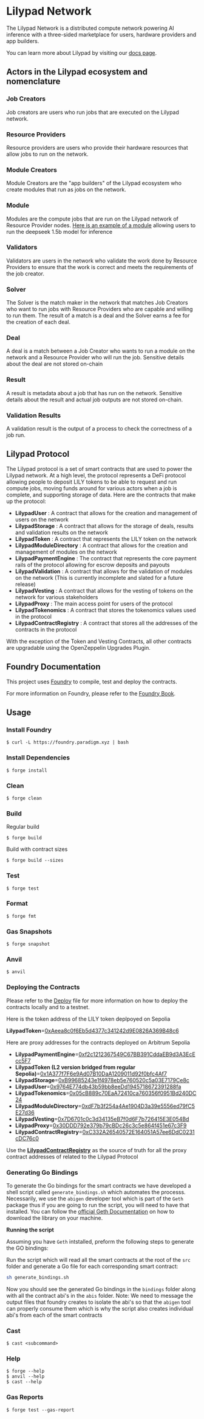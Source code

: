 # Lilypad Network

The Lilypad Network is a distributed compute network powering AI inference with a three-sided marketplace for users, hardware providers and app builders.

You can learn more about Lilypad by visiting our [docs page](https://docs.lilypad.tech).

## Actors in the Lilypad ecosystem and nomenclature

### Job Creators

Job creators are users who run jobs that are executed on the Lilypad network.

### Resource Providers

Resource providers are users who provide their hardware resources that allow jobs to run on the network.

### Module Creators

Module Creators are the "app builders" of the Lilypad ecosystem who create modules that run as jobs on the network.

### Module
Modules are the compute jobs that are run on the Lilypad network of Resource Provider nodes.  [Here is an example of a module](https://github.com/narbs91/lilypad-ollama-deepseek-r1-1-5b) allowing users to run the deepseek 1.5b model for inference

### Validators

Validators are users in the network who validate the work done by Resource Providers to ensure that the work is correct and meets the requirements of the job creator.

### Solver

The Solver is the match maker in the network that matches Job Creators who want to run jobs with Resource Providers who are capable and willing to run them. The result of a match is a deal and the Solver earns a fee for the creation of each deal.

### Deal

A deal is a match between a Job Creator who wants to run a module on the network and a Resource Provider who will run the job.  Sensitive details about the deal are not stored on-chain

### Result

A result is metadata about a job that has run on the network. Sensitive details about the result and actual job outputs are not stored on-chain.

### Validation Results

A validation result is the output of a process to check the correctness of a job run.

## Lilypad Protocol

The Lilypad protocol is a set of smart contracts that are used to power the Lilypad network. At a high level, the protocol represents a DeFi protocol allowing people to deposit LILY tokens to be able to request and run compute jobs, moving funds around for various actors when a job is complete, and supporting storage of data.  Here are the contracts that make up the protocol:

- **LilypadUser** : A contract that allows for the creation and management of users on the network
- **LilypadStorage** : A contract that allows for the storage of deals, results and validation results on the network
- **LilypadToken** : A contract that represents the LILY token on the network
- **LilypadModuleDirectory** : A contract that allows for the creation and management of modules on the network
- **LilypadPaymentEngine** : The contract that represents the core payment rails of the protocol allowing for escrow deposits and payouts
- **LilypadValidation** : A contract that allows for the validation of modules on the network (This is currently incomplete and slated for a future release)
- **LilypadVesting** : A contract that allows for the vesting of tokens on the network for various stakeholders
- **LilypadProxy** : The main access point for users of the protocol
- **LilypadTokenomics** : A contract that stores the tokenomics values used in the protocol
- **LilypadContractRegistry** : A contract that stores all the addresses of the contracts in the protocol

With the exception of the Token and Vesting Contracts, all other contracts are upgradable using the OpenZeppelin Upgrades Plugin.

## Foundry Documentation

This project uses [Foundry](https://getfoundry.sh/) to compile, test and deploy the contracts.

For more information on Foundry, please refer to the [Foundry Book](https://book.getfoundry.sh/).

## Usage

### Install Foundry

```shell
$ curl -L https://foundry.paradigm.xyz | bash
```

### Install Dependencies

```shell
$ forge install
```

### Clean

```shell
$ forge clean
```

### Build

Regular build
```shell
$ forge build
```

Build with contract sizes
```shell
$ forge build --sizes
```

### Test

```shell
$ forge test
```

### Format

```shell
$ forge fmt
```

### Gas Snapshots

```shell
$ forge snapshot
```

### Anvil

```shell
$ anvil
```

### Deploying the Contracts

Please refer to the [Deploy](./docs/DEPLOY_STEPS.md) file for more information on how to deploy the contracts locally and to a testnet.

Here is the token address of the LILY token deplpoyed on Sepolia

**LilypadToken**=[0xAeea8c0f6Eb5d4377c341242d9E0826A369B48c6](https://sepolia.etherscan.io/address/0xAeea8c0f6Eb5d4377c341242d9E0826A369B48c6)

Here are proxy addresses for the contracts deployed on Arbitrum Sepolia

- **LilypadPaymentEngine**=[0xf2c1212367549C67BB391CddaEB9d3A3EcEcc5F7](https://sepolia.arbiscan.io/address/0xf2c1212367549C67BB391CddaEB9d3A3EcEcc5F7)
- **LilypadToken (L2 version bridged from regular Sepolia)**=[0x1A377f7F6e9Ad07B10DaA1209011d92f0bfc4Af7](https://sepolia.arbiscan.io/address/0x1A377f7F6e9Ad07B10DaA1209011d92f0bfc4Af7)
- **LilypadStorage**=[0xB99685243e1f4978eb5e760520c5a03E7179Ce8c](https://sepolia.arbiscan.io/address/0xB99685243e1f4978eb5e760520c5a03E7179Ce8c)
- **LilypadUser**=[0x9764E774db43b59bb8eeDd1945718672391288fa](https://sepolia.arbiscan.io/address/0x9764E774db43b59bb8eeDd1945718672391288fa)
- **LilypadTokenomics**=[0x05cB889c70EaA72410ca760356f0951Bd240DC24](https://sepolia.arbiscan.io/address/0x05cB889c70EaA72410ca760356f0951Bd240DC24)
- **LilypadModuleDirectory**=[0xdF7b3f254a4Ae1904D3a39e5556ed79fC5E27d36](https://sepolia.arbiscan.io/address/0xdF7b3f254a4Ae1904D3a39e5556ed79fC5E27d36)
- **LilypadVesting**=[0x7D6701c0c3d34135eB7f0d6F7b726415E3E054Bd](https://sepolia.arbiscan.io/address/0x7D6701c0c3d34135eB7f0d6F7b726415E3E054Bd)
- **LilypadProxy**=[0x30DDD792e379b79cBDc26c3c5e864f451e67c3F9](https://sepolia.arbiscan.io/address/0x30DDD792e379b79cBDc26c3c5e864f451e67c3F9)
- **LilypadContractRegistry**=[0xC332A26540572E164051A57ee6DdC0231cDC76c0](https://sepolia.arbiscan.io/address/0xC332A26540572E164051A57ee6DdC0231cDC76c0#readProxyContract)

Use the **[LilypadContractRegistry](https://sepolia.arbiscan.io/address/0xC332A26540572E164051A57ee6DdC0231cDC76c0#readProxyContract)** as the source of truth for all the proxy contract addresses of related to the Lilypad Protocol

### Generating Go Bindings

To generate the Go bindings for the smart contracts we have developed a shell script called `generate_bindings.sh` which automates the processs.  Necessarily, we use the `abigen` developer tool which is part of the `Geth` package thus if you are going to run the script, you will need to have that installed. You can follow the [official Geth Documentation](https://geth.ethereum.org/docs/getting-started/installing-geth) on how to download the library on your machine.

**Running the script**

Assuming you have `Geth` intstalled, preform the following steps to generate the GO bindings:

Run the script which will read all the smart contracts at the root of the `src` folder and generate a Go file for each corresponding smart contract:
```bash
sh generate_bindings.sh
```

Now you should see the generated Go bindings in the `bindings` folder along with all the contract abi's in the `abis` folder.  Note: We need to message the output files that foundry creates to isolate the abi's so that the `abigen` tool can properly consume them which is why the script also creates individual abi's from each of the smart contracts 

### Cast

```shell
$ cast <subcommand>
```

### Help

```shell
$ forge --help
$ anvil --help
$ cast --help
```

### Gas Reports

```shell
$ forge test --gas-report
```
